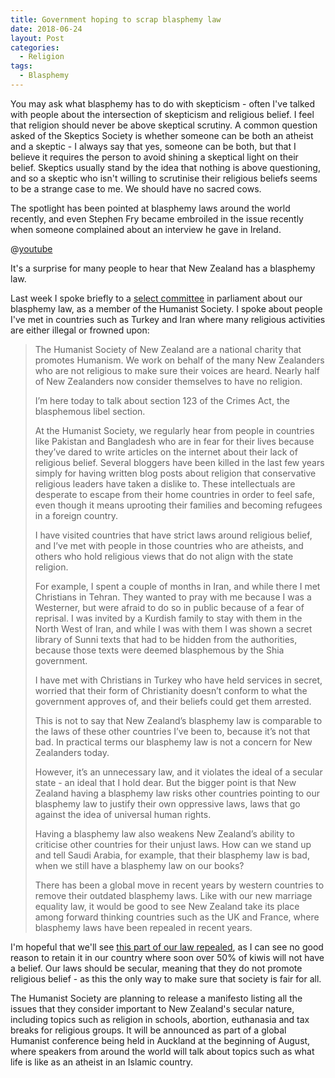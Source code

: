 ```yaml
---
title: Government hoping to scrap blasphemy law
date: 2018-06-24
layout: Post
categories:
  - Religion
tags:
  - Blasphemy
---
```


You may ask what blasphemy has to do with skepticism - often I've talked with people about the intersection of skepticism and religious belief. I feel that religion should never be above skeptical scrutiny. A common question asked of the Skeptics Society is whether someone can be both an atheist and a skeptic - I always say that yes, someone can be both, but that I believe it requires the person to avoid shining a skeptical light on their belief. Skeptics usually stand by the idea that nothing is above questioning, and so a skeptic who isn't willing to scrutinise their religious beliefs seems to be a strange case to me. We should have no sacred cows.

<!-- more -->

The spotlight has been pointed at blasphemy laws around the world recently, and even Stephen Fry became embroiled in the issue recently when someone complained about an interview he gave in Ireland.

@[youtube](https://youtu.be/-suvkwNYSQo)

It's a surprise for many people to hear that New Zealand has a blasphemy law.

Last week I spoke briefly to a [select committee](https://www.parliament.nz/en/mps-and-electorates/members-of-parliament/?PrimaryFilter=Select+committee&SecondaryFilter=justice) in parliament about our blasphemy law, as a member of the Humanist Society. I spoke about people I've met in countries such as Turkey and Iran where many religious activities are either illegal or frowned upon:

> The Humanist Society of New Zealand are a national charity that promotes Humanism. We work on behalf of the many New Zealanders who are not religious to make sure their voices are heard. Nearly half of New Zealanders now consider themselves to have no religion.
>
> I’m here today to talk about section 123 of the Crimes Act, the blasphemous libel section.
>
> At the Humanist Society, we regularly hear from people in countries like Pakistan and Bangladesh who are in fear for their lives because they’ve dared to write articles on the internet about their lack of religious belief. Several bloggers have been killed in the last few years simply for having written blog posts about religion that conservative religious leaders have taken a dislike to. These intellectuals are desperate to escape from their home countries in order to feel safe, even though it means uprooting their families and becoming refugees in a foreign country.
>
> I have visited countries that have strict laws around religious belief, and I’ve met with people in those countries who are atheists, and others who hold religious views that do not align with the state religion.
>
> For example, I spent a couple of months in Iran, and while there I met Christians in Tehran. They wanted to pray with me because I was a Westerner, but were afraid to do so in public because of a fear of reprisal. I was invited by a Kurdish family to stay with them in the North West of Iran, and while I was with them I was shown a secret library of Sunni texts that had to be hidden from the authorities, because those texts were deemed blasphemous by the Shia government.
>
> I have met with Christians in Turkey who have held services in secret, worried that their form of Christianity doesn’t conform to what the government approves of, and their beliefs could get them arrested.
>
> This is not to say that New Zealand’s blasphemy law is comparable to the laws of these other countries I’ve been to, because it’s not that bad. In practical terms our blasphemy law is not a concern for New Zealanders today.
>
> However, it’s an unnecessary law, and it violates the ideal of a secular state - an ideal that I hold dear. But the bigger point is that New Zealand having a blasphemy law risks other countries pointing to our blasphemy law to justify their own oppressive laws, laws that go against the idea of universal human rights.
>
> Having a blasphemy law also weakens New Zealand’s ability to criticise other countries for their unjust laws. How can we stand up and tell Saudi Arabia, for example, that their blasphemy law is bad, when we still have a blasphemy law on our books?
>
> There has been a global move in recent years by western countries to remove their outdated blasphemy laws. Like with our new marriage equality law, it would be good to see New Zealand take its place among forward thinking countries such as the UK and France, where blasphemy laws have been repealed in recent years.

I'm hopeful that we'll see [this part of our law repealed](https://www.parliament.nz/en/pb/bills-and-laws/bills-proposed-laws/document/BILL_77614/crimes-amendment-bill), as I can see no good reason to retain it in our country where soon over 50% of kiwis will not have a belief. Our laws should be secular, meaning that they do not promote religious belief - as this the only way to make sure that society is fair for all.

The Humanist Society are planning to release a manifesto listing all the issues that they consider important to New Zealand's secular nature, including topics such as religion in schools, abortion, euthanasia and tax breaks for religious groups. It will be announced as part of a global Humanist conference being held in Auckland at the beginning of August, where speakers from around the world will talk about topics such as what life is like as an atheist in an Islamic country.
